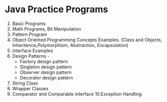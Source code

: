 # Java Practice Programs 

1. Basic Programs
2. Math Programs, Bit Manipulation 
3. Pattern Program
4. Object Oriented Programming Concepts Examples.
   (Class and Objects, Inheritence,Polymorphism, Abstraction, Encapsulation)
5. Interface Examples
6. Design Patterns - 
      - Factory design pattern
      - Singleton design pattern
      - Observer design pattern
      - Decorator design pattern
7. String Class 
8. Wrapper Classes
9. Comparator and Comparable interface
10.Exception Handling


